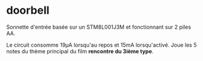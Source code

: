# doorbell

Sonnette d'entrée basée sur un STM8L001J3M et fonctionnant sur 2 piles AA.

Le circuit consomme 19µA lorsqu'au repos et 15mA lorsqu'activé.
Joue les 5 notes du thème principal du film **rencontre du 3ième type**. 



